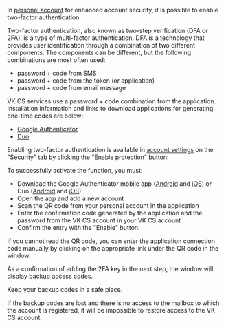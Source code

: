 In [personal account](https://mcs.mail.ru/app/account/profile) for enhanced account security, it is possible to enable two-factor authentication.

Two-factor authentication, also known as two-step verification (DFA or 2FA), is a type of multi-factor authentication. DFA is a technology that provides user identification through a combination of two different components. The components can be different, but the following combinations are most often used:

- password + code from SMS
- password + code from the token (or application)
- password + code from email message

VK CS services use a password + code combination from the application. Installation information and links to download applications for generating one-time codes are below:

- [Google Authenticator](https://support.google.com/accounts/answer/1066447)
- [Duo](https://duo.com/product/trusted-users/two-factor-authentication/duo-mobile)

Enabling two-factor authentication is available in [account settings](https://mcs.mail.ru/app/account/profile) on the "Security" tab by clicking the "Enable protection" button:

To successfully activate the function, you must:

- Download the Google Authenticator mobile app ([Android](https://play.google.com/store/apps/details?id=com.google.android.apps.authenticator2) and [iOS](https://apps.apple.com/ru/app/google-authenticator/id388497605)) or Duo ([Android](https://play.google.com/store/apps/details?id=com.duosecurity.duomobile&hl=en) and [iOS](https://itunes.apple.com/us/app/duo-mobile/id422663827?mt=8))
- Open the app and add a new account
- Scan the QR code from your personal account in the application
- Enter the confirmation code generated by the application and the password from the VK CS account in your VK CS account
- Confirm the entry with the "Enable" button.

<info>

If you cannot read the QR code, you can enter the application connection code manually by clicking on the appropriate link under the QR code in the window.

As a confirmation of adding the 2FA key in the next step, the window will display backup access codes.

</info>

<warn>

Keep your backup codes in a safe place.

If the backup codes are lost and there is no access to the mailbox to which the account is registered, it will be impossible to restore access to the VK CS account.

</warn>
